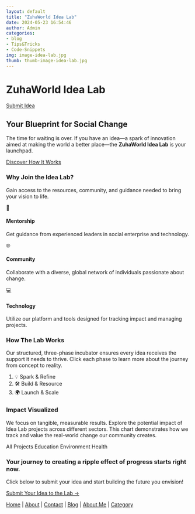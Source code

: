 ```yaml
---
layout: default
title: "ZuhaWorld Idea Lab"
date: 2024-05-23 16:54:46
author: Admin
categories:
- blog
- Tips&Tricks
- Code-Snippets
img: image-idea-lab.jpg
thumb: thumb-image-idea-lab.jpg
---
```


ZuhaWorld Idea Lab
==================

[Submit Idea](#submit-idea)

Your Blueprint for Social Change
--------------------------------

The time for waiting is over. If you have an idea—a spark of innovation aimed at making the world a better place—the **ZuhaWorld Idea Lab** is your launchpad.

[Discover How It Works](#how-it-works)

### Why Join the Idea Lab?

Gain access to the resources, community, and guidance needed to bring your vision to life.

🤝
#### Mentorship

Get guidance from experienced leaders in social enterprise and technology.

🌐
#### Community

Collaborate with a diverse, global network of individuals passionate about change.

💻
#### Technology

Utilize our platform and tools designed for tracking impact and managing projects.

### How The Lab Works

Our structured, three-phase incubator ensures every idea receives the support it needs to thrive. Click each phase to learn more about the journey from concept to reality.

01.  💡 Spark & Refine 
02.  🛠️ Build & Resource 
03.  🌍 Launch & Scale

### Impact Visualized

We focus on tangible, measurable results. Explore the potential impact of Idea Lab projects across different sectors. This chart demonstrates how we track and value the real-world change our community creates.

All Projects Education Environment Health

### Your journey to creating a ripple effect of progress starts right now.

Click below to submit your idea and start building the future you envision!

[Submit Your Idea to the Lab →](https://zuhaworld.com/contact-form/)

[Home](./) | [About](./about) | [Contact](./contact) | [Blog](./blog) | [About Me](./aboutme.html) | [Category](./category)
